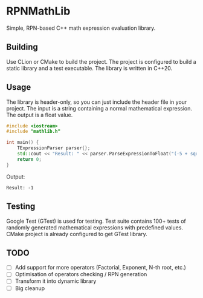 # RPNMathLib
Simple, RPN-based C++ math expression evaluation library.

## Building
Use CLion or CMake to build the project. 
The project is configured to build a static library and a test executable. 
The library is written in C++20.

## Usage
The library is header-only, so you can just include the header file in your project. 
The input is a string containing a normal mathematical expression. The output is a float value.
```cpp
#include <iostream>
#include "mathlib.h"

int main() {
    TExpressionParser parser{};
    std::cout << "Result: " << parser.ParseExpressionToFloat("(-5 + sqrt(5^2 - 4 * 1 * 4)) / (2 * 1)") << std::endl;
    return 0;
}
```
Output:
```
Result: -1
```

## Testing
Google Test (GTest) is used for testing. 
Test suite contains 100+ tests of randomly generated mathematical expressions with predefined values.
CMake project is already configured to get GTest library.

## TODO
- [ ] Add support for more operators (Factorial, Exponent, N-th root, etc.)
- [ ] Optimisation of operators checking / RPN generation
- [ ] Transform it into dynamic library
- [ ] Big cleanup